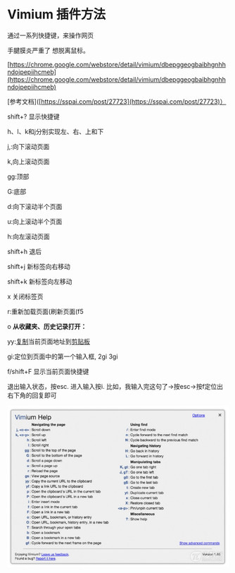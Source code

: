 # Vimium 插件方法

通过一系列快捷键，来操作网页

手腱膜炎严重了 想脱离鼠标。

[https://chrome.google.com/webstore/detail/vimium/dbepggeogbaibhgnhhndojpepiihcmeb](https://chrome.google.com/webstore/detail/vimium/dbepggeogbaibhgnhhndojpepiihcmeb)

\[参考文档]\([https://sspai.com/post/27723](https://sspai.com/post/27723)）

&#x20;shift+?  显示快捷键

h、l、k和j分别实现左、右、上和下

j,:向下滚动页面

k,向上滚动页面

gg:顶部

G:底部

d:向下滚动半个页面

u:向上滚动半个页面

h:向左滚动页面

shift+h  退后

shift+j 新标签向右移动

shift+k  新标签向左移动

x  关闭标签页

r:重新加载页面(刷新页面(f5

o  **从收藏夹、历史记录打开：**&#x20;

yy:[复制](https://xiaoheidiannao.com/articles/Copy.html)当前页面地址到[剪贴板](https://xiaoheidiannao.com/articles/Clipboard.html)

gi:定位到页面中的第一个输入框, 2gi 3gi

f/shift+F  显示当前页面快捷键&#x20;

退出输入状态，按esc. 进入输入按i.  比如，我输入完这句了->按esc->按f定位出右下角的回复即可



![](<../.gitbook/assets/image (1).png>)
